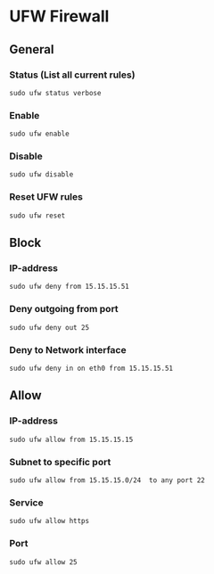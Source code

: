 # UFW Firewall

## General

### Status (List all current rules)

```
sudo ufw status verbose
```

### Enable

```
sudo ufw enable
```

### Disable

```
sudo ufw disable
```

### Reset UFW rules

```
sudo ufw reset
```

## Block

### IP-address

```
sudo ufw deny from 15.15.15.51
```

### Deny outgoing from port

```
sudo ufw deny out 25
```

### Deny to Network interface

```
sudo ufw deny in on eth0 from 15.15.15.51
```

## Allow

### IP-address

```
sudo ufw allow from 15.15.15.15
```

### Subnet to specific port

```
sudo ufw allow from 15.15.15.0/24  to any port 22
```

### Service

```
sudo ufw allow https
```

### Port

```
sudo ufw allow 25
```
